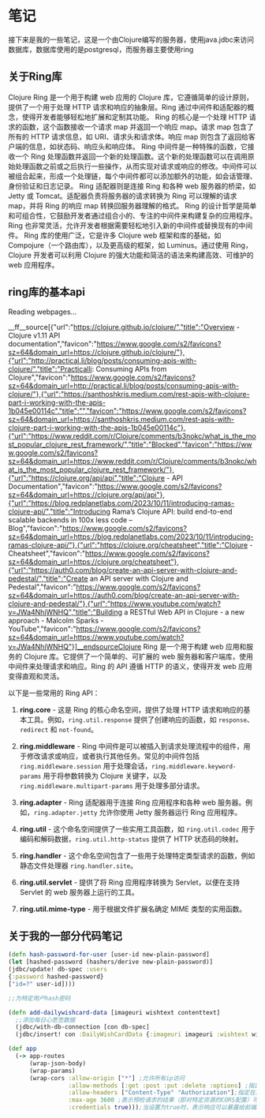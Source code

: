 # 笔记

接下来是我的一些笔记，这是一个由Clojure编写的服务器，使用java.jdbc来访问数据库，数据库使用的是postgresql，而服务器主要使用ring
## 关于Ring库
Clojure Ring 是一个用于构建 web 应用的 Clojure 库，它遵循简单的设计原则，提供了一个用于处理 HTTP 请求和响应的抽象层。Ring 通过中间件和适配器的概念，使得开发者能够轻松地扩展和定制其功能。
Ring 的核心是一个处理 HTTP 请求的函数，这个函数接收一个请求 map 并返回一个响应 map。请求 map 包含了所有的 HTTP 请求信息，如 URI、请求头和请求体。响应 map 则包含了返回给客户端的信息，如状态码、响应头和响应体。
Ring 中间件是一种特殊的函数，它接收一个 Ring 处理函数并返回一个新的处理函数。这个新的处理函数可以在调用原始处理函数之前或之后执行一些操作，从而实现对请求或响应的修改。中间件可以被组合起来，形成一个处理链，每个中间件都可以添加额外的功能，如会话管理、身份验证和日志记录。
Ring 适配器则是连接 Ring 和各种 web 服务器的桥梁，如 Jetty 或 Tomcat。适配器负责将服务器的请求转换为 Ring 可以理解的请求 map，并将 Ring 的响应 map 转换回服务器理解的格式。
Ring 的设计哲学是简单和可组合性，它鼓励开发者通过组合小的、专注的中间件来构建复杂的应用程序。Ring 也非常灵活，允许开发者根据需要轻松地引入新的中间件或替换现有的中间件。
Ring 库的使用广泛，它是许多 Clojure web 框架和库的基础，如 Compojure（一个路由库），以及更高级的框架，如 Luminus。通过使用 Ring，Clojure 开发者可以利用 Clojure 的强大功能和简洁的语法来构建高效、可维护的 web 应用程序。

## ring库的基本api

Reading webpages...

__ff__source[{"url":"https://clojure.github.io/clojure/","title":"Overview - Clojure v1.11 API documentation","favicon":"https://www.google.com/s2/favicons?sz=64&domain_url=https://clojure.github.io/clojure/"},{"url":"http://practical.li/blog/posts/consuming-apis-with-clojure/","title":"Practicalli: Consuming APIs from Clojure","favicon":"https://www.google.com/s2/favicons?sz=64&domain_url=http://practical.li/blog/posts/consuming-apis-with-clojure/"},{"url":"https://santhoshkris.medium.com/rest-apis-with-clojure-part-i-working-with-the-apis-1b045e00114c","title":"","favicon":"https://www.google.com/s2/favicons?sz=64&domain_url=https://santhoshkris.medium.com/rest-apis-with-clojure-part-i-working-with-the-apis-1b045e00114c"},{"url":"https://www.reddit.com/r/Clojure/comments/b3nokc/what_is_the_most_popular_clojure_rest_framework/","title":"Blocked","favicon":"https://www.google.com/s2/favicons?sz=64&domain_url=https://www.reddit.com/r/Clojure/comments/b3nokc/what_is_the_most_popular_clojure_rest_framework/"},{"url":"https://clojure.org/api/api","title":"Clojure - API Documentation","favicon":"https://www.google.com/s2/favicons?sz=64&domain_url=https://clojure.org/api/api"},{"url":"https://blog.redplanetlabs.com/2023/10/11/introducing-ramas-clojure-api/","title":"Introducing Rama’s Clojure API: build end-to-end scalable backends in 100x less code – Blog","favicon":"https://www.google.com/s2/favicons?sz=64&domain_url=https://blog.redplanetlabs.com/2023/10/11/introducing-ramas-clojure-api/"},{"url":"https://clojure.org/cheatsheet","title":"Clojure - Cheatsheet","favicon":"https://www.google.com/s2/favicons?sz=64&domain_url=https://clojure.org/cheatsheet"},{"url":"https://auth0.com/blog/create-an-api-server-with-clojure-and-pedestal/","title":"Create an API server with Clojure and Pedestal","favicon":"https://www.google.com/s2/favicons?sz=64&domain_url=https://auth0.com/blog/create-an-api-server-with-clojure-and-pedestal/"},{"url":"https://www.youtube.com/watch?v=JWa4NhjWNHQ","title":"Building a RESTful Web API in Clojure - a new approach - Malcolm Sparks - YouTube","favicon":"https://www.google.com/s2/favicons?sz=64&domain_url=https://www.youtube.com/watch?v=JWa4NhjWNHQ"}]__endsourceClojure Ring 是一个用于构建 web 应用和服务的 Clojure 库。它提供了一个简单的、可扩展的 web 服务器和客户端库，使用中间件来处理请求和响应。Ring 的 API 遵循 HTTP 的语义，使得开发 web 应用变得直观和灵活。

以下是一些常用的 Ring API：

1. **ring.core** - 这是 Ring 的核心命名空间，提供了处理 HTTP 请求和响应的基本工具。例如，`ring.util.response` 提供了创建响应的函数，如 `response`、`redirect` 和 `not-found`。

2. **ring.middleware** - Ring 中间件是可以被插入到请求处理流程中的组件，用于修改请求或响应，或者执行其他任务。常见的中间件包括 `ring.middleware.session` 用于处理会话，`ring.middleware.keyword-params` 用于将参数转换为 Clojure 关键字，以及 `ring.middleware.multipart-params` 用于处理多部分请求。

3. **ring.adapter** - Ring 适配器用于连接 Ring 应用程序和各种 web 服务器。例如，`ring.adapter.jetty` 允许你使用 Jetty 服务器运行 Ring 应用程序。

4. **ring.util** - 这个命名空间提供了一些实用工具函数，如 `ring.util.codec` 用于编码和解码数据，`ring.util.http-status` 提供了 HTTP 状态码的映射。

5. **ring.handler** - 这个命名空间包含了一些用于处理特定类型请求的函数，例如静态文件处理器 `ring.handler.site`。

6. **ring.util.servlet** - 提供了将 Ring 应用程序转换为 Servlet，以便在支持 Servlet 的 web 服务器上运行的工具。

7. **ring.util.mime-type** - 用于根据文件扩展名确定 MIME 类型的实用函数。


## 关于我的一部分代码笔记
```clojure
(defn hash-password-for-user [user-id new-plain-password]
(let [hashed-password (hashers/derive new-plain-password)]
(jdbc/update! db-spec :users
{:password hashed-password}
["id=?" user-id])))

;;为特定用户hash密码
```
```clojure
(defn add-dailywishcard-data [imageuri wishtext contenttext]
  ;;添加每日心愿签数据
  (jdbc/with-db-connection [con db-spec]
  (jdbc/insert! con :DailyWishCardData {:imageuri imageuri :wishtext wishtext :contenttext contenttext})))

```

```clojure
(def app
  (-> app-routes
      (wrap-json-body)
      (wrap-params)
      (wrap-cors :allow-origin ["*"] ;允许所有ip访问
                 :allow-methods [:get :post :put :delete :options] ;指定允许的HTTP请求方法，[:get :post :put :delete :options]
                 :allow-headers ["Content-Type" "Authorization"];指定在实际请求中可以使用哪些HTTP头
                 :max-age 3600 ;表示预检请求的结果（即对特定资源的CORS配置）可以被缓存多长时间（以秒为单位）。3600表示预检请求的结果可以被缓存一个小时。
                 :credentials true)));当设置为true时，表示响应可以暴露给前端JavaScript代码，即使请求是来自不同源的。这通常用于控制是否应该发送cookies或HTTP认证信息。
```
